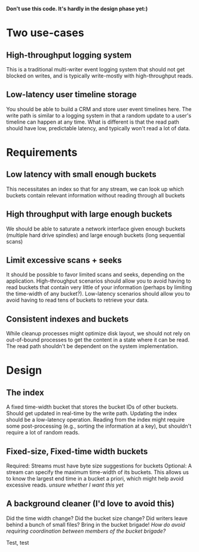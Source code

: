 **Don't use this code.  It's hardly in the design phase yet:)**

# Two use-cases

## High-throughput logging system
This is a traditional multi-writer event logging system that should not get blocked on writes, and is typically write-mostly with high-throughput reads.

## Low-latency user timeline storage
You should be able to build a CRM and store user event timelines here.  The write path is similar to a logging system in that a random update to a user's timeline can happen at any time.  What is different is that the read path should have low, predictable latency, and typically won't read a lot of data.

# Requirements

## Low latency with small enough buckets
This necessitates an index so that for any stream, we can look up which buckets contain relevant information without reading through all buckets

## High throughput with large enough buckets
We should be able to saturate a network interface given enough buckets (multiple hard drive spindles) and large enough buckets (long sequential scans)

## Limit excessive scans + seeks
It should be possible to favor limited scans and seeks, depending on the application.  High-throughput scenarios should allow you to avoid having to read buckets that contain very little of your information (perhaps by limiting the time-width of any bucket?).  Low-latency scenarios should allow you to avoid having to read tens of buckets to retrieve your data.

## Consistent indexes and buckets
While cleanup processes might optimize disk layout, we should not rely on out-of-bound processes to get the content in a state where it can be read.  The read path shouldn't be dependent on the system implementation.

# Design

## The index
A fixed time-width bucket that stores the bucket IDs of other buckets.  Should get updated in real-time by the write path.  Updating the index should be a low-latency operation.  Reading from the index might require some post-processing (e.g., sorting the information at a key), but shouldn't require a lot of random reads.

## Fixed-size, Fixed-time width buckets
Required: Streams must have byte size suggestions for buckets
Optional: A stream can specify the maximum time-width of its buckets.  This allows us to know the largest end time in a bucket a priori, which might help avoid excessive reads.  *unsure whether I want this yet*

## A background cleaner (I'd love to avoid this)
Did the time width change?  Did the bucket size change?  Did writers leave behind a bunch of small files?  Bring in the bucket brigade!
*How do avoid requiring coordination between members of the bucket brigade?*

Test, test
